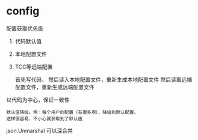 # config

配置获取优先级
1. 代码默认值
2. 本地配置文件
3. TCC等远端配置


    首先写代码，
    然后读入本地配置文件，重新生成本地配置文件
    然后读取远端配置文件，重新生成远端配置文件

以代码为中心，保证一致性



    默认值降级。例：每个用户的配置（有很多项），降级到默认配置。
    这样很容易，不小心就获取到了默认值

json.Unmarshal 可以深合并
